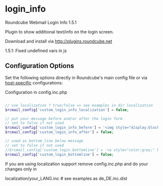 login_info
==========

Roundcube Webmail Login Info 1.5.1

Plugin to show additional text/info on the login screen.

Download and install via http://plugins.roundcube.net

1.5.1: Fixed undefined vars in js

Configuration Options
---------------------

Set the following options directly in Roundcube's main config file or via 
[host-specific](http://trac.roundcube.net/wiki/Howto_Config/Multidomains) configurations:


Configuration in config.inc.php
```php

// use localization ? true/false => see examples in dir localization
$rcmail_config['custom_login_info_localization'] = false;

// put your message before and/or after the login form
// set to false if not used
$rcmail_config['custom_login_info_before'] = '<img style="display:block;margin-left:auto;margin-right:auto;" src="plugins/login_info/media/plugin_login_info.png" />';
$rcmail_config['custom_login_info_after'] = false;

// used as bottom line below message
// set to false if not used
//$rcmail_config['custom_login_bottomline'] = '<a style="color:grey;" href="http://www.your-dmain.world">This service is managed by YOU</a>';
$rcmail_config['custom_login_bottomline'] = false;
```

If you are using localization support remove config.inc.php and do your changes only in

localization/your_LANG.inc    # see examples as de_DE.inc.dist
